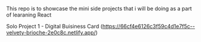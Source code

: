 This repo is to showcase the mini side projects that i will be doing as a part of learaning React

Solo Project 1 - Digital Buisiness Card (https://66cf4e6126c3f59c4d1e7f5c--velvety-brioche-2e0c8c.netlify.app/)
